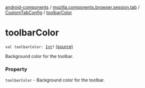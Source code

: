 [android-components](../../index.md) / [mozilla.components.browser.session.tab](../index.md) / [CustomTabConfig](index.md) / [toolbarColor](./toolbar-color.md)

# toolbarColor

`val toolbarColor: `[`Int`](https://kotlinlang.org/api/latest/jvm/stdlib/kotlin/-int/index.html)`?` [(source)](https://github.com/mozilla-mobile/android-components/blob/master/components/browser/session/src/main/java/mozilla/components/browser/session/tab/CustomTabConfig.kt#L28)

Background color for the toolbar.

### Property

`toolbarColor` - Background color for the toolbar.